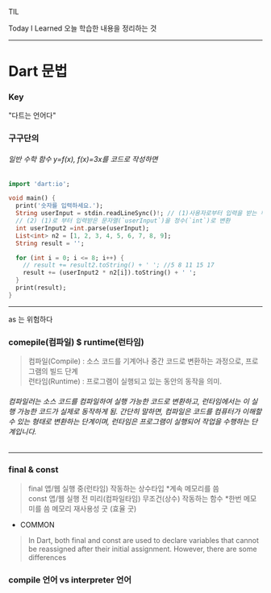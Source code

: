 TIL

Today I Learned
오늘 학습한 내용을 정리하는 것
***

Dart 문법
========

### Key
"다트는 언어다"
### 구구단의
###### 일반 수학 함수 y=f(x), f(x)=3x를 코드로 작성하면  
```dart
import 'dart:io';

void main() {
  print('숫자를 입력하세요.');
  String userInput = stdin.readLineSync()!; // (1)사용자로부터 입력을 받는 부분.
  // (2) (1)로 부터 입력받은 문자열(`userInput`)을 정수(`int`)로 변환
  int userInput2 =int.parse(userInput);
  List<int> n2 = [1, 2, 3, 4, 5, 6, 7, 8, 9];
  String result = '';

  for (int i = 0; i <= 8; i++) {
    // result += result2.toString() + ' '; //5 8 11 15 17
    result += (userInput2 * n2[i]).toString() + ' ';
  }
  print(result);
}
```
---
as 는 위험하다
### comepile(컴파일) $ runtime(런타임)
> 컴파일(Compile) : 소스 코드를 기계어나 중간 코드로 변환하는 과정으로, 프로그램의 빌드 단계  
런타임(Runtime) : 프로그램이 실행되고 있는 동안의 동작을 의미. 
###### 컴파일러는 소스 코드를 컴파일하여 실행 가능한 코드로 변환하고, 런타임에서는 이 실행 가능한 코드가 실제로 동작하게 됨. 간단히 말하면, 컴파일은 코드를 컴퓨터가 이해할 수 있는 형태로 변환하는 단계이며, 런타임은 프로그램이 실행되어 작업을 수행하는 단계입니다.
---
### final & const
> final 앱/웹 실행 중(런타임) 작동하는 상수타입 *계속 메모리를 씀  
const 앱/웹 실행 전 미리(컴파일타임) 무조건(상수) 작동하는 함수 *한번 메모미를 씀 메모리 재사용성 굿 (효율 굿)
- COMMON
> In Dart, both final and const are used to declare variables that cannot be reassigned after their initial assignment. However, there are some differences
### compile 언어 vs interpreter 언어
